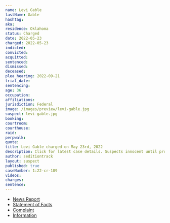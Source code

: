```yaml
---
name: Levi Gable
lastName: Gable
hashtag:
aka:
residence: Oklahoma
status: Charged
date: 2022-05-23
charged: 2022-05-23
indicted:
convicted:
acquitted:
sentenced:
dismissed:
deceased:
plea_hearing: 2022-09-21
trial_date:
sentencing:
age: 36
occupation:
affiliations:
jurisdiction: Federal
image: /images/preview/levi-gable.jpg
suspect: levi-gable.jpg
booking:
courtroom:
courthouse:
raid:
perpwalk:
quote:
title: Levi Gable charged on May 23rd, 2022
description: Click for latest case details. Suspects innocent until proven guilty.
author: seditiontrack
layout: suspect
published: true
caseNumber: 1:22-cr-189
videos:
charges:
sentence:
---
```


- [News Report](https://tulsaworld.com/news/local/crime-and-courts/another-oklahoma-man-charged-with-entering-u-s-capitol-building-during-insurrection/article_0bf7a03a-dd1a-11ec-8e3d-83eba79d6b99.html)
- [Statement of Facts](https://www.justice.gov/usao-dc/case-multi-defendant/file/1509011/download)
- [Complaint](https://www.justice.gov/usao-dc/case-multi-defendant/file/1509016/download)
- [Information](https://www.justice.gov/usao-dc/case-multi-defendant/file/1509021/download)

